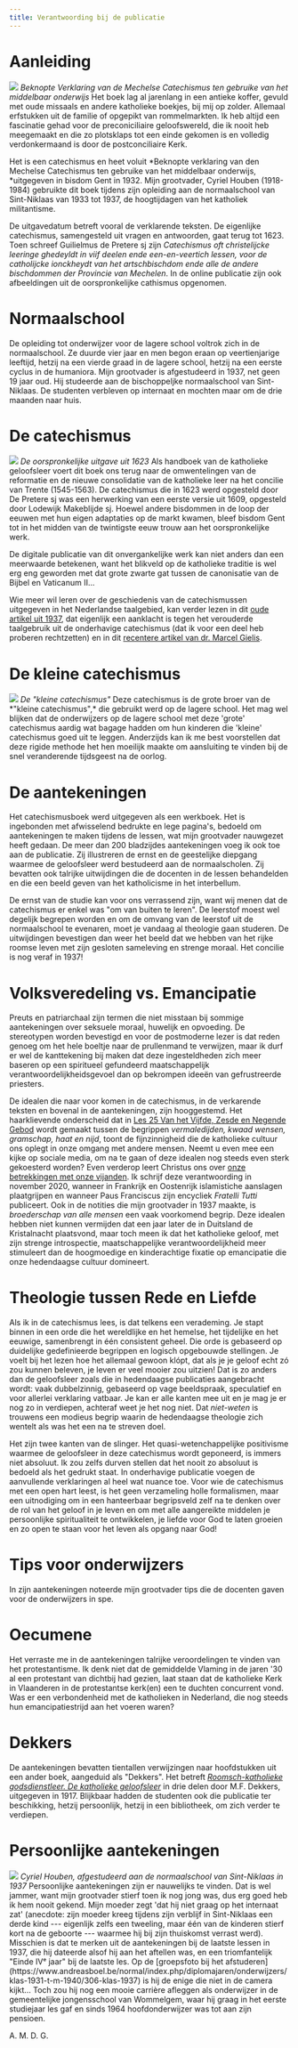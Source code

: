 ```yaml
---
title: Verantwoording bij de publicatie
---
```


# Aanleiding

<span class=marginnote>
  <img class=nobox src="resources/mc.jpg">
  <em>Beknopte Verklaring van de Mechelse Catechismus ten gebruike van het middelbaar onderwijs</em> 
</span>
Het boek lag al jarenlang in een antieke koffer, gevuld met oude missaals en andere katholieke boekjes, bij mij op zolder. Allemaal erfstukken uit de familie of opgepikt van rommelmarkten. Ik heb altijd een fascinatie gehad voor de preconiciliaire geloofswereld, die ik nooit heb meegemaakt en die zo plotsklaps tot een einde gekomen is en volledig verdonkermaand is door de postconciliaire Kerk. 

Het is een catechismus en heet voluit *Beknopte verklaring van den Mechelse Catechismus ten gebruike van het middelbaar onderwijs, *uitgegeven in bisdom Gent in 1932. Mijn grootvader, Cyriel Houben (1918-1984) gebruikte dit boek tijdens zijn opleiding aan de normaalschool van Sint-Niklaas van 1933 tot 1937, de hoogtijdagen van het katholiek militantisme. 

De uitgavedatum betreft vooral de verklarende teksten. De eigenlijke catechismus, samengesteld uit vragen en antwoorden, gaat terug tot 1623. Toen schreef Guilielmus de Pretere sj zijn *Catechismus oft christelijcke leeringe ghedeyldt in viif deelen ende een-en-veertich lessen, voor de catholijcke ionckheydt van het artschbischdom ende alle de andere bischdommen der Provincie van Mechelen*. In de online publicatie zijn ook afbeeldingen uit de oorspronkelijke cathismus opgenomen.

# Normaalschool

De opleiding tot onderwijzer voor de lagere school voltrok zich in de normaalschool. Ze duurde vier jaar en men begon eraan op veertienjarige leeftijd, hetzij na een vierde graad in de lagere school, hetzij na een eerste cyclus in de humaniora. Mijn grootvader is afgestudeerd in 1937, net geen 19 jaar oud. Hij studeerde aan de bischoppeljke normaalschool van Sint-Niklaas. De studenten verbleven op internaat en mochten maar om de drie maanden naar huis.

# De catechismus

<span class=marginnote>
  <img class=nobox src="resources/mc-1623.jpg">
  <em>De oorspronkelijke uitgave uit 1623</em>
</span>
Als handboek van de katholieke geloofsleer voert dit boek ons terug naar de omwentelingen van de reformatie en de nieuwe consolidatie van de katholieke leer na het concilie van Trente (1545-1563). De catechismus die in 1623 werd opgesteld door De Pretere sj was een herwerking van een eerste versie uit 1609, opgesteld door Lodewijk Makeblijde sj. Hoewel andere bisdommen in de loop der eeuwen met hun eigen adaptaties op de markt kwamen, bleef bisdom Gent tot in het midden van de twintigste eeuw trouw aan het oorspronkelijke werk. 

De digitale publicatie van dit onvergankelijke werk kan niet anders dan een meerwaarde betekenen, want het blikveld op de katholieke traditie is wel erg eng geworden met dat grote zwarte gat tussen de canonisatie van de Bijbel en Vaticanum II...

Wie meer wil leren over de geschiedenis van de catechismussen uitgegeven in het Nederlandse taalgebied, kan verder lezen in dit [oude artikel uit 1937](https://www.dbnl.org/tekst/_ver025193701_01/_ver025193701_01_0039.php), dat eigenlijk een aanklacht is tegen het verouderde taalgebruik uit de onderhavige catechismus (dat ik voor een deel heb proberen rechtzetten) en in dit [recentere artikel van dr. Marcel Gielis](resources/artikel-dr-marcel-gielis.pdf).

# De kleine catechismus

<span class=marginnote>
  <img class=nobox src="resources/kleine-catechismus.jpg">
  <em>De "kleine catechismus"</em>
</span>
Deze catechismus is de grote broer van de *"kleine catechismus",* die gebruikt werd op de lagere school. Het mag wel blijken dat de onderwijzers op de lagere school met deze 'grote' catechismus aardig wat bagage hadden om hun kinderen die 'kleine' catechismus goed uit te leggen. Anderzijds kan ik me best voorstellen dat deze rigide methode het hen moeilijk maakte om aansluiting te vinden bij de snel veranderende tijdsgeest na de oorlog. 

# De aantekeningen

Het catechismusboek werd uitgegeven als een werkboek. Het is ingebonden met afwisselend bedrukte en lege pagina's, bedoeld om aantekeningen te maken tijdens de lessen, wat mijn grootvader nauwgezet heeft gedaan. De meer dan 200 bladzijdes aantekeningen voeg ik ook toe aan de publicatie. Zij illustreren de ernst en de geestelijke diepgang waarmee de geloofsleer werd bestudeerd aan de normaalscholen. Zij bevatten ook talrijke uitwijdingen die de docenten in de lessen behandelden en die een beeld geven van het katholicisme in het interbellum. 

De ernst van de studie kan voor ons verrassend zijn, want wij menen dat de catechismus er enkel was "om van buiten te leren". De leerstof moest wel degelijk begrepen worden en om de omvang van de leerstof uit de normaalschool te evenaren, moet je vandaag al theologie gaan studeren. De uitwijdingen bevestigen dan weer het beeld dat we hebben van het rijke roomse leven met zijn gesloten sameleving en strenge moraal. Het concilie is nog veraf in 1937!

# Volksveredeling vs. Emancipatie

Preuts en patriarchaal zijn termen die niet misstaan bij sommige aantekeningen over seksuele moraal, huwelijk en opvoeding. De stereotypen worden bevestigd en voor de postmoderne lezer is dat reden genoeg om het hele boeltje naar de prullenmand te verwijzen, maar ik durf er wel de kanttekening bij maken dat deze ingesteldheden zich meer baseren op een spiritueel gefundeerd maatschappelijk verantwoordelijkheidsgevoel dan op bekrompen ideeën van gefrustreerde priesters.

De idealen die naar voor komen in de catechismus, in de verkarende teksten en bovenal in de aantekeningen, zijn hooggestemd. Het haarklievende onderscheid dat in [Les 25 Van het Vijfde, Zesde en Negende Gebod](les-25.html#misdoen-zij-allen-tegen-het-vijfde-gebod-die-metterdaad-iemand-hinderen) wordt gemaakt tussen de begrippen *vermaledijden, kwaad wensen, gramschap, haat en nijd*, toont de fijnzinnigheid die de katholieke cultuur ons oplegt in onze omgang met andere mensen. Neemt u even mee een kijke op sociale media, om na te gaan of deze idealen nog steeds even sterk gekoesterd worden? Even verderop leert Christus ons over [onze betrekkingen met onze vijanden](les-25.html#wat-leert-ons-christus-te-doen-aan-onze-vijanden). Ik schrijf deze verantwoording in november 2020, wanneer in Frankrijk en Oostenrijk islamistiche aanslagen plaatgrijpen en wanneer Paus Franciscus zijn encycliek *Fratelli Tutti* publiceert. Ook in de notities die mijn grootvader in 1937 maakte, is *broederschap van alle mensen* een vaak voorkomend begrip. Deze idealen hebben niet kunnen vermijden dat een jaar later de in Duitsland de Kristalnacht plaatsvond, maar toch meen ik dat het katholieke geloof, met zijn strenge introspectie, maatschappelijke verantwoordelijkheid meer stimuleert dan de hoogmoedige en kinderachtige fixatie op emancipatie die onze hedendaagse cultuur domineert.

# Theologie tussen Rede en Liefde

Als ik in de catechismus lees, is dat telkens een verademing. Je stapt binnen in een orde die het wereldlijke en het hemelse, het tijdelijke en het eeuwige, samenbrengt in één consistent geheel. Die orde is gebaseerd op duidelijke gedefinieerde begrippen en logisch opgebouwde stellingen. Je voelt bij het lezen hoe het allemaal gewoon klópt, dat als je je geloof echt zó zou kunnen beleven, je leven er veel mooier zou uitzien! Dat is zo anders dan de geloofsleer zoals die in hedendaagse publicaties aangebracht wordt: vaak dubbelzinnig, gebaseerd op vage beeldspraak, speculatief en voor allerlei verklaring vatbaar. Je kan er alle kanten mee uit en je mag je er nog zo in verdiepen, achteraf weet je het nog niet. Dat *niet-weten* is trouwens een modieus begrip waarin de hedendaagse theologie zich wentelt als was het een na te streven doel. 

Het zijn twee kanten van de slinger. Het quasi-wetenchappelijke positivisme waarmee de geloofsleer in deze catechismus wordt geponeerd, is immers niet absoluut. Ik zou zelfs durven stellen dat het nooit zo absoluut is bedoeld als het gedrukt staat. In onderhavige publicatie voegen de aanvullende verklaringen al heel wat nuance toe. Voor wie de catechismus met een open hart leest, is het geen verzameling holle formalismen, maar een uitnodiging om in een hanteerbaar begripsveld zelf na te denken over de rol van het geloof in je leven en om met alle aangereikte middelen je persoonlijke spiritualiteit te ontwikkelen, je liefde voor God te laten groeien en zo open te staan voor het leven als opgang naar God!

# Tips voor onderwijzers

In zijn aantekeningen noteerde mijn grootvader tips die de docenten gaven voor de onderwijzers in spe. 

# Oecumene

Het verraste me in de aantekeningen talrijke veroordelingen te vinden van het protestantisme. Ik denk niet dat de gemiddelde Vlaming in de jaren '30 al een protestant van dichtbij had gezien, laat staan dat de katholieke Kerk in Vlaanderen in de protestantse kerk(en) een te duchten concurrent vond. Was er een verbondenheid met de katholieken in Nederland, die nog steeds hun emancipatiestrijd aan het voeren waren? 

# Dekkers

De aantekeningen bevatten tientallen verwijzingen naar hoofdstukken uit een ander boek, aangeduid als "Dekkers". Het betreft *[Roomsch-katholieke godsdienstleer. De katholieke geloofsleer](https://www.dbnl.org/auteurs/auteur.php?id=dekk057)* in drie delen door M.F. Dekkers, uitgegeven in 1917. Blijkbaar hadden de studenten ook die publicatie ter beschikking, hetzij persoonlijk, hetzij in een bibliotheek, om zich verder te verdiepen.

# Persoonlijke aantekeningen

<span class=marginnote>
  <img src="resources/cyriel-houben-1937.jpg">
  <em>Cyriel Houben, afgestudeerd aan de normaalschool van Sint-Niklaas in 1937</em>
</span>
Persoonlijke aantekeningen zijn er nauwelijks te vinden. Dat is wel jammer, want mijn grootvader stierf toen ik nog jong was, dus erg goed heb ik hem nooit gekend. Mijn moeder zegt 'dat hij niet graag op het internaat zat' (anecdote: zijn moeder kreeg tijdens zijn verblijf in Sint-Niklaas een derde kind --- eigenlijk zelfs een tweeling, maar één van de kinderen stierf kort na de geboorte --- waarmee hij bij zijn thuiskomst verrast werd). Misschien is dat te merken uit de aantekeningen bij de laatste lessen in 1937, die hij dateerde alsof hij aan het aftellen was, en een triomfantelijk "Einde IVᵉ jaar" bij de laatste les. Op de [groepsfoto bij het afstuderen](https://www.andreasboel.be/normal/index.php/diplomajaren/onderwijzers/klas-1931-t-m-1940/306-klas-1937) is hij de enige die niet in de camera kijkt... Toch zou hij nog een mooie carrière afleggen als onderwijzer in de gemeentelijke jongensschool van Wommelgem, waar hij graag in het eerste studiejaar les gaf en sinds 1964 hoofdonderwijzer was tot aan zijn pensioen.

A. M. D. G.
